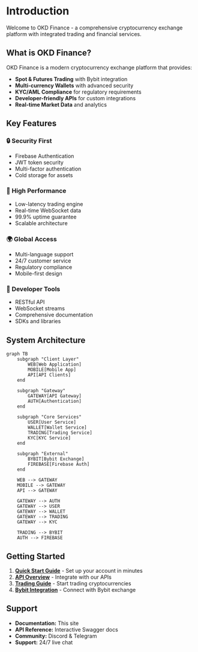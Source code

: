# Introduction

Welcome to OKD Finance - a comprehensive cryptocurrency exchange platform with integrated trading and financial services.

## What is OKD Finance?

OKD Finance is a modern cryptocurrency exchange platform that provides:

- **Spot & Futures Trading** with Bybit integration
- **Multi-currency Wallets** with advanced security
- **KYC/AML Compliance** for regulatory requirements  
- **Developer-friendly APIs** for custom integrations
- **Real-time Market Data** and analytics

## Key Features

### 🔒 Security First
- Firebase Authentication
- JWT token security
- Multi-factor authentication
- Cold storage for assets

### 🚀 High Performance
- Low-latency trading engine
- Real-time WebSocket data
- 99.9% uptime guarantee
- Scalable architecture

### 🌍 Global Access
- Multi-language support
- 24/7 customer service
- Regulatory compliance
- Mobile-first design

### 🔌 Developer Tools
- RESTful API
- WebSocket streams
- Comprehensive documentation
- SDKs and libraries

## System Architecture

```mermaid
graph TB
    subgraph "Client Layer"
        WEB[Web Application]
        MOBILE[Mobile App]
        API[API Clients]
    end
    
    subgraph "Gateway"
        GATEWAY[API Gateway]
        AUTH[Authentication]
    end
    
    subgraph "Core Services"
        USER[User Service]
        WALLET[Wallet Service]
        TRADING[Trading Service]
        KYC[KYC Service]
    end
    
    subgraph "External"
        BYBIT[Bybit Exchange]
        FIREBASE[Firebase Auth]
    end
    
    WEB --> GATEWAY
    MOBILE --> GATEWAY
    API --> GATEWAY
    
    GATEWAY --> AUTH
    GATEWAY --> USER
    GATEWAY --> WALLET
    GATEWAY --> TRADING
    GATEWAY --> KYC
    
    TRADING --> BYBIT
    AUTH --> FIREBASE
```

## Getting Started

1. **[Quick Start Guide](/en/guide/quick-start)** - Set up your account in minutes
2. **[API Overview](/en/api/overview)** - Integrate with our APIs
3. **[Trading Guide](/en/trading/overview)** - Start trading cryptocurrencies
4. **[Bybit Integration](/en/bybit/overview)** - Connect with Bybit exchange

## Support

- **Documentation:** This site
- **API Reference:** Interactive Swagger docs
- **Community:** Discord & Telegram
- **Support:** 24/7 live chat 